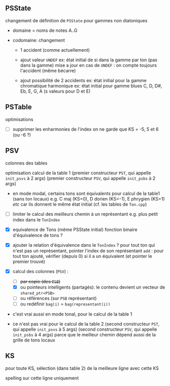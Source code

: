 

## PSState

changement de définition de `PSState` pour gammes non diatoniques

- domaine = noms de notes A..G

- codomaine: changement

  - 1 accident (comme actuellement)
  - ajout valeur `UNDEF`
    ex: état initial de si dans la gamme par ton (pas dans la gamme)
    mise a jour en cas de `UNDEF` : on compte toujours l'accident (même bécarre)

  - ajout possibilité de 2 accidents 
    ex: état initial pour la gamme chromatique harmonique
    ex: état initial pour gamme blues C, D, D#, Eb, E, G, A (s valeurs pour D et E)



## PSTable

optimisations

- [ ] supprimer les enharmonies de l'index
  on ne garde que KS = -5, 5 et 6 (ou -6 ?)




## PSV

colonnes des tables

optimisation calcul de la table 1
(premier constructeur `PST`, qui appelle `init_psvs` à 2 args)
(premier constructeur `PSV`, qui appelle `init_psbs` à 2 args)

- en mode modal, certains tons sont équivalents pour calcul de la table1 (sans ton locaux)
  e.g. C maj (KS=0), D dorien (KS=-1), E phrygien (KS=1) *etc*
  car ils donnent le même état initial (cf. les tables de `Ton.cpp`)
  
- [ ] limiter le calcul des  meilleurs chemin à un représentant
  e.g. plus petit index dans le `TonIndex`
  
- [x] equivalence de Tons (même PSState initial)
  fonction binaire d'équivalence de tons ?

- [x] ajouter la relation d'équivalence dans le `TonIndex` ? 
  pour tout ton qui n'est pas un représentant, pointer l'index de son représentant
  `add` : pour tout ton ajouté, vérifier (depuis 0) si il a un équivalent (et pointer le premier trouvé)
  
- [x] calcul des colonnes (`PSV`) : 
  - [ ] ~~par copie (des `PSB`)~~ 
  - [x] ou pointeurs intelligents (partagés): le contenu devient un vecteur de `shared_ptr<PSB>`
  - [ ] ou références (sur `PSB` représentant)
  - [ ] ou redéfinir `bag(i)` = `bag(representant(i))`

- c'est vrai aussi en mode tonal, pour le calcul de la table 1

- ce n'est pas vrai pour le calcul de la table 2
  (second constructeur `PST`, qui appelle `init_psvs` à 5 args)
  (second constructeur `PSV`, qui appelle `init_psbs` à 4 args)
  parce que le meilleur chemin dépend aussi de la grille de tons locaux

  

## KS

pour toute KS, sélection (dans table 2) de la meilleure ligne avec cette KS

spelling sur cette ligne uniquement
